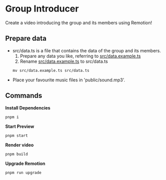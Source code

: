 # Group Introducer 

Create a video introducing the group and its members using Remotion!

## Prepare data
- src/data.ts is a file that contains the data of the group and its members.
  1. Prepare any data you like, referring to [src/data.example.ts](src/data.example.ts)
  2. Rename [src/data.example.ts](src/data.example.ts) to src/data.ts
    ```console
    mv src/data.example.ts src/data.ts
    ```
- Place your favourite music files in 'public/sound.mp3'. 

## Commands

**Install Dependencies**

```console
pnpm i
```

**Start Preview**

```console
pnpm start
```

**Render video**

```console
pnpm build
```

**Upgrade Remotion**

```console
pnpm run upgrade
```
